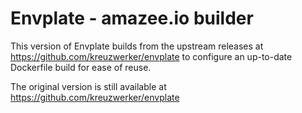 # Envplate - amazee.io builder

This version of Envplate builds from the upstream releases at https://github.com/kreuzwerker/envplate to configure an up-to-date Dockerfile build for ease of reuse.

The original version is still available at https://github.com/kreuzwerker/envplate
